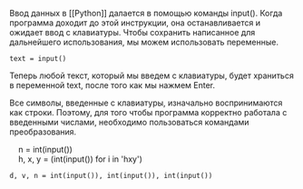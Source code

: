 Ввод данных в [[Python]] далается в помощью команды input(). Когда программа доходит до этой инструкции, она останавливается и ожидает ввод с клавиатуры. Чтобы сохранить написанное для дальнейшего использования, мы можем использовать переменные. 

	text = input()

Теперь любой текст, который мы введем с клавиатуры, будет храниться в переменной text, после того как мы нажмем Enter.

Все символы, введенные с клавиатуры, изначально воспринимаются как строки. Поэтому, для того чтобы программа корректно работала с введенными числами, необходимо пользоваться командами преобразования. 

    n = int(input())  
    
	h, x, y = (int(input()) for i in 'hxy')

	d, v, n = int(input()), int(input()), int(input())

